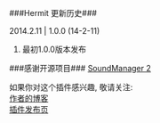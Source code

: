 ﻿###Hermit 更新历史###

2014.2.11  |  1.0.0  (14-2-11)
1.  最初1.0.0版本发布


###感谢开源项目###
[SoundManager 2](https://github.com/scottschiller/SoundManager2 "SoundManager 2")


如果你对这个插件感兴趣, 敬请关注:  
[作者的博客](http://mufeng.me/ "作者的博客")  
[插件发布页](http://mufeng.me/hermit-for-wordpress.html "插件发布页")
